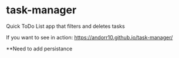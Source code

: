 # task-manager
Quick ToDo List app that filters and deletes tasks

If you want to see in action: https://andorr10.github.io/task-manager/

**Need to add persistance
